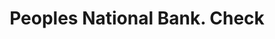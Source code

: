 ---
doi: 10.7916/D8378MV2
date_other: '1890'
date_other_textual: 1890-1899
form: printed ephemera
genre:
- Checks (bank checks)
name:
- Peoples National Bank
object_in_context_url: https://biggert.cul.columbia.edu/items/view/ave_biggert_01519
subject_hierarchical_geographic:
- Waynesboro, Pennsylvania, United States
subject_name:
- Peoples National Bank
title: Peoples National Bank. Check
sort_title: Peoples National Bank. Check
call_number: ave_biggert_01519
coordinates:
- 39.75361111111111,-77.58194444444445
pid: ave_biggert_01519
identifiers: ave_biggert_01519
canvas_id: ldpd:396780
permalink: "/items/ave_biggert_01519/"
layout: iiif-image-page
---